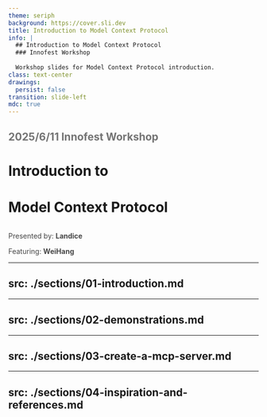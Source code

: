 ```yaml
---
theme: seriph
background: https://cover.sli.dev
title: Introduction to Model Context Protocol
info: |
  ## Introduction to Model Context Protocol
  ### Innofest Workshop
  
  Workshop slides for Model Context Protocol introduction.
class: text-center
drawings:
  persist: false
transition: slide-left
mdc: true
---
```


<h2 style="margin-bottom: 0; opacity: 0.6;">2025/6/11 Innofest Workshop</h2>

# Introduction to
# Model Context Protocol

<div style="margin-top: 2rem; opacity: 0.8;">
  <p>Presented by: <strong>Landice</strong></p>
  <p>Featuring: <strong>WeiHang</strong></p>
</div>

---
src: ./sections/01-introduction.md
---
---
src: ./sections/02-demonstrations.md
---
---
src: ./sections/03-create-a-mcp-server.md
---
---
src: ./sections/04-inspiration-and-references.md
---